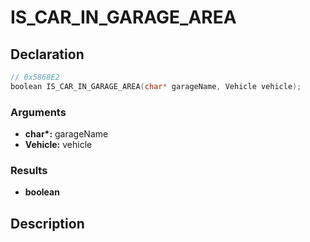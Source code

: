# IS_CAR_IN_GARAGE_AREA

## Declaration
```cpp
// 0x5868E2
boolean IS_CAR_IN_GARAGE_AREA(char* garageName, Vehicle vehicle);
```

### Arguments
- **char\*:** garageName
- **Vehicle:** vehicle

### Results
- **boolean**

## Description
